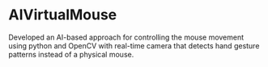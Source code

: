 # AIVirtualMouse
Developed an AI-based approach for controlling the mouse movement using python and OpenCV with real-time camera that detects hand gesture patterns instead of a physical mouse.
